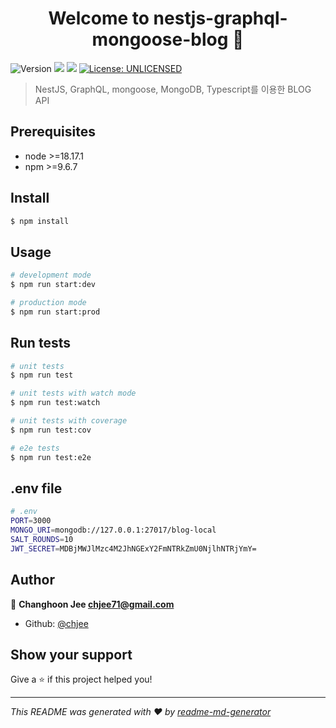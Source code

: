 <h1 align="center">Welcome to nestjs-graphql-mongoose-blog 👋</h1>
<p>
  <img alt="Version" src="https://img.shields.io/badge/version-0.0.1-blue.svg?cacheSeconds=2592000" />
  <img src="https://img.shields.io/badge/node-%3E%3D18.17.1-blue.svg" />
  <img src="https://img.shields.io/badge/npm-%3E%3D9.6.7-blue.svg" />
  <a href="#" target="_blank">
    <img alt="License: UNLICENSED" src="https://img.shields.io/badge/License-UNLICENSED-yellow.svg" />
  </a>
</p>

> NestJS, GraphQL, mongoose, MongoDB, Typescript를 이용한 BLOG API

## Prerequisites

- node >=18.17.1
- npm >=9.6.7

## Install

```sh
$ npm install
```

## Usage

```sh
# development mode
$ npm run start:dev

# production mode
$ npm run start:prod
```

## Run tests

```sh
# unit tests
$ npm run test

# unit tests with watch mode
$ npm run test:watch

# unit tests with coverage
$ npm run test:cov

# e2e tests
$ npm run test:e2e
```

## .env file

```sh
# .env
PORT=3000
MONGO_URI=mongodb://127.0.0.1:27017/blog-local
SALT_ROUNDS=10
JWT_SECRET=MDBjMWJlMzc4M2JhNGExY2FmNTRkZmU0NjlhNTRjYmY=
```

## Author

👤 **Changhoon Jee <chjee71@gmail.com>**

- Github: [@chjee](https://github.com/chjee)

## Show your support

Give a ⭐️ if this project helped you!

---

_This README was generated with ❤️ by [readme-md-generator](https://github.com/kefranabg/readme-md-generator)_

